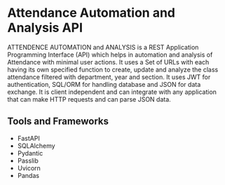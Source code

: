 # Attendance Automation and Analysis API

ATTENDENCE AUTOMATION and ANALYSIS is a REST Application Programming Interface (API) which helps in automation and analysis of Attendance with minimal user actions. It uses a Set of URLs with each having its own specified function to create, update and analyze the class attendance filtered with department, year and section. It uses JWT for authentication, SQL/ORM for handling database and JSON for data exchange. It is client independent and can integrate with any application that can make HTTP requests and can parse JSON data.

## Tools and Frameworks
- FastAPI
- SQLAlchemy
- Pydantic
- Passlib
- Uvicorn
- Pandas